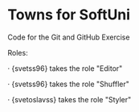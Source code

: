 # Towns for SoftUni
Code for the Git and GitHub Exercise

Roles:

· {svetss96} takes the role "Editor"

· {svetss96} takes the role "Shuffler"

· {svetoslavss} takes the role "Styler"
